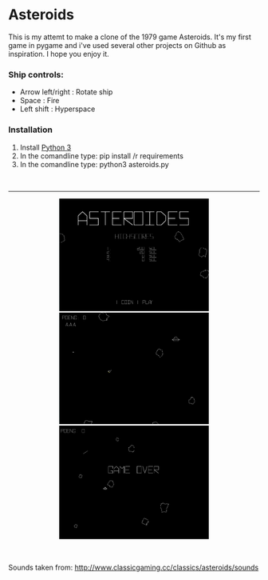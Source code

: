 # Asteroids

This is my attemt to make a clone of the 1979 game Asteroids. 
It's my first game in pygame and i've used several other projects 
on Github as inspiration. I hope you enjoy it.


### Ship controls:
* Arrow left/right  : Rotate ship
* Space             : Fire
* Left shift        : Hyperspace


### Installation
1. Install [Python 3](https://www.python.org/downloads/)
2. In the comandline type: pip install /r requirements
3. In the comandline type: python3 asteroids.py

<br>
<hr>
<p align="center">
  <img src="screenshots/Capture1.PNG" width="300" title="hover text">
  <img src="screenshots/Capture2.PNG" width="300"  alt="accessibility text">
  <img src="screenshots/Capture3.PNG" width="300" alt="accessibility text">
</p>
<br>

Sounds taken from:
http://www.classicgaming.cc/classics/asteroids/sounds
